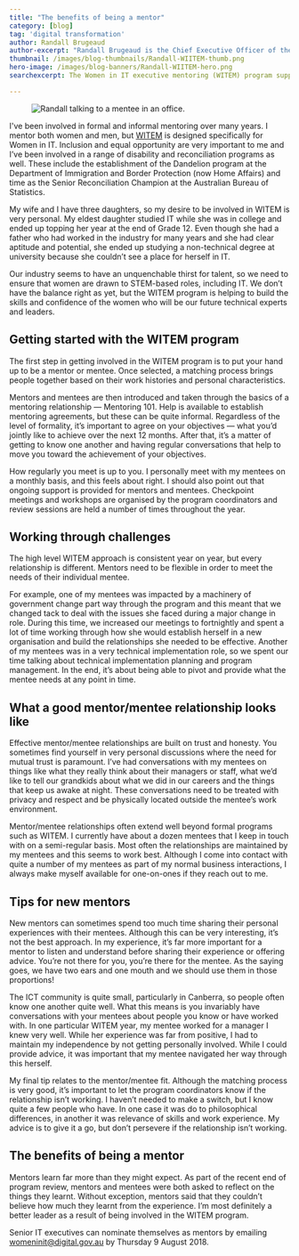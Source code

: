 ```yaml
---
title: "The benefits of being a mentor"
category: [blog]
tag: 'digital transformation'
author: Randall Brugeaud
author-excerpt: "Randall Brugeaud is the Chief Executive Officer of the Digital Transformation Agency."
thumbnail: /images/blog-thumbnails/Randall-WIITEM-thumb.png
hero-image: /images/blog-banners/Randall-WIITEM-hero.png
searchexcerpt: The Women in IT executive mentoring (WITEM) program supports executive women working in digital and ICT roles. The program matches women with senior IT leaders from across the Commonwealth government for a year and provides a supportive mentoring environment. Mentor nominations for the 2018/19 program are closing soon. Our CEO, Randall Brugeaud reflects on his experience as a mentor.

---
```

<figure>
  <img src="{{ site.url }}{{ site.baseurl }}{{ page.hero-image }}" alt="Randall talking to a mentee in an office."/><br />
</figure>

I've been involved in formal and informal mentoring over many years. I mentor both women and men, but [WITEM](https://beta.dta.gov.au/help-and-advice/learning-and-development/women-it-coaching-and-mentoring) is designed specifically for Women in IT. Inclusion and equal opportunity are very important to me and I’ve been involved in a range of disability and reconciliation programs as well. These include the establishment of the Dandelion program at the Department of Immigration and Border Protection (now Home Affairs) and time as the Senior Reconciliation Champion at the Australian Bureau of Statistics.

My wife and I have three daughters, so my desire to be involved in WITEM is very personal. My eldest daughter studied IT while she was in college and ended up topping her year at the end of Grade 12. Even though she had a father who had worked in the industry for many years and she had clear aptitude and potential, she ended up studying a non-technical degree at university because she couldn’t see a place for herself in IT.

Our industry seems to have an unquenchable thirst for talent, so we need to ensure that women are drawn to STEM-based roles, including IT. We don’t have the balance right as yet, but the WITEM program is helping to build the skills and confidence of the women who will be our future technical experts and leaders.

## Getting started with the WITEM program

The first step in getting involved in the WITEM program is to put your hand up to be a mentor or mentee. Once selected, a matching process brings people together based on their work histories and personal characteristics.

Mentors and mentees are then introduced and taken through the basics of a mentoring relationship — Mentoring 101. Help is available to establish mentoring agreements, but these can be quite informal. Regardless of the level of formality, it’s important to agree on your objectives — what you’d jointly like to achieve over the next 12 months. After that, it’s a matter of getting to know one another and having regular conversations that help to move you toward the achievement of your objectives.

How regularly you meet is up to you. I personally meet with my mentees on a monthly basis, and this feels about right. I should also point out that ongoing support is provided for mentors and mentees. Checkpoint meetings and workshops are organised by the program coordinators and review sessions are held a number of times throughout the year.

## Working through challenges

The high level WITEM approach is consistent year on year, but every relationship is different. Mentors need to be flexible in order to meet the needs of their individual mentee.

For example, one of my mentees was impacted by a machinery of government change part way through the program and this meant that we changed tack to deal with the issues she faced during a major change in role. During this time, we increased our meetings to fortnightly and spent a lot of time working through how she would establish herself in a new organisation and build the relationships she needed to be effective. Another of my mentees was in a very technical implementation role, so we spent our time talking about technical implementation planning and program management. In the end, it’s about being able to pivot and provide what the mentee needs at any point in time.

## What a good mentor/mentee relationship looks like

Effective mentor/mentee relationships are built on trust and honesty. You sometimes find yourself in very personal discussions where the need for mutual trust is paramount. I’ve had conversations with my mentees on things like what they really think about their managers or staff, what we’d like to tell our grandkids about what we did in our careers and the things that keep us awake at night. These conversations need to be treated with privacy and respect and be physically located outside the mentee’s work environment.

Mentor/mentee relationships often extend well beyond formal programs such as WITEM. I currently have about a dozen mentees that I keep in touch with on a semi-regular basis. Most often the relationships are maintained by my mentees and this seems to work best. Although I come into contact with quite a number of my mentees as part of my normal business interactions, I always make myself available for one-on-ones if they reach out to me.

## Tips for new mentors

New mentors can sometimes spend too much time sharing their personal experiences with their mentees. Although this can be very interesting, it’s not the best approach. In my experience, it’s far more important for a mentor to listen and understand before sharing their experience or offering advice. You’re not there for you, you’re there for the mentee. As the saying goes, we have two ears and one mouth and we should use them in those proportions!

The ICT community is quite small, particularly in Canberra, so people often know one another quite well. What this means is you invariably have conversations with your mentees about people you know or have worked with. In one particular WITEM year, my mentee worked for a manager I knew very well. While her experience was far from positive, I had to maintain my independence by not getting personally involved. While I could provide advice, it was important that my mentee navigated her way through this herself.

My final tip relates to the mentor/mentee fit. Although the matching process is very good, it’s important to let the program coordinators know if the relationship isn’t working. I haven’t needed to make a switch, but I know quite a few people who have. In one case it was do to philosophical differences, in another it was relevance of skills and work experience. My advice is to give it a go, but don’t persevere if the relationship isn’t working.

## The benefits of being a mentor

Mentors learn far more than they might expect. As part of the recent end of program review, mentors and mentees were both asked to reflect on the things they learnt. Without exception, mentors said that they couldn’t believe how much they learnt from the experience. I’m most definitely a better leader as a result of being involved in the WITEM program.

Senior IT executives can nominate themselves as mentors by emailing [womeninit@digital.gov.au](mailto:womeninit@digital.gov.au) by Thursday 9 August 2018.
